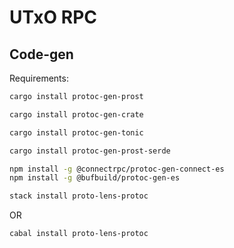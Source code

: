 # UTxO RPC

## Code-gen

Requirements:

```sh
cargo install protoc-gen-prost
```

```sh
cargo install protoc-gen-crate
```

```sh
cargo install protoc-gen-tonic
```

```sh
cargo install protoc-gen-prost-serde
```

```sh
npm install -g @connectrpc/protoc-gen-connect-es
npm install -g @bufbuild/protoc-gen-es 
```

```sh
stack install proto-lens-protoc
```
OR
```
cabal install proto-lens-protoc
```